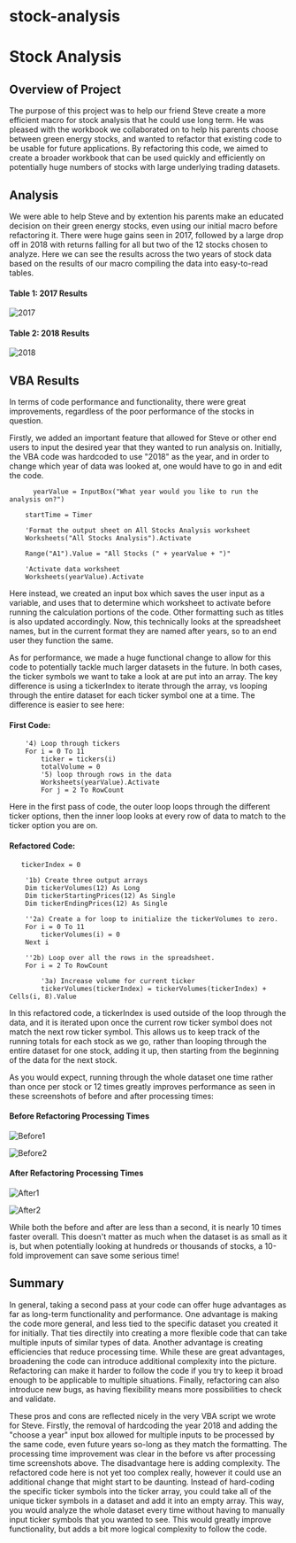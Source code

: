 # stock-analysis

# Stock Analysis


## Overview of Project
  The purpose of this project was to help our friend Steve create a more efficient macro for stock analysis that he could use long term. He was pleased with the workbook we collaborated on to help his parents choose between green energy stocks, and wanted to refactor that existing code to be usable for future applications. By refactoring this code, we aimed to create a broader workbook that can be used quickly and efficiently on potentially huge numbers of stocks with large underlying trading datasets.

## Analysis

  We were able to help Steve and by extention his parents make an educated decision on their green energy stocks, even using our initial macro before refactoring it. There were huge gains seen in 2017, followed by a large drop off in 2018 with returns falling for all but two of the 12 stocks chosen to analyze. Here we can see the results across the two years of stock data based on the results of our macro compiling the data into easy-to-read tables.

#### Table 1: 2017 Results
![2017](Resources/2017_Results.PNG)

#### Table 2: 2018 Results
![2018](Resources/2018_Results.PNG)


## VBA Results
  In terms of code performance and functionality, there were great improvements, regardless of the poor performance of the stocks in question. 
  
  Firstly, we added an important feature that allowed for Steve or other end users to input the desired year that they wanted to run analysis on. Initially, the VBA code was hardcoded to use "2018" as the year, and in order to change which year of data was looked at, one would have to go in and edit the code.

```
      yearValue = InputBox("What year would you like to run the analysis on?")

    startTime = Timer
    
    'Format the output sheet on All Stocks Analysis worksheet
    Worksheets("All Stocks Analysis").Activate
    
    Range("A1").Value = "All Stocks (" + yearValue + ")"
```    
```  
    'Activate data worksheet
    Worksheets(yearValue).Activate
```
    
   
   Here instead, we created an input box which saves the user input as a variable, and uses that to determine which worksheet to activate before running the calculation portions of the code. Other formatting such as titles is also updated accordingly. Now, this technically looks at the spreadsheet names, but in the current format they are named after years, so to an end user they function the same.
   
   As for performance, we made a huge functional change to allow for this code to potentially tackle much larger datasets in the future. In both cases, the ticker symbols we want to take a look at are put into an array. The key difference is using a tickerIndex to iterate through the array, vs looping through the entire dataset for each ticker symbol one at a time.
   The difference is easier to see here:
   
   #### First Code:
```
    '4) Loop through tickers
    For i = 0 To 11
        ticker = tickers(i)
        totalVolume = 0
        '5) loop through rows in the data
        Worksheets(yearValue).Activate
        For j = 2 To RowCount
```
   Here in the first pass of code, the outer loop loops through the different ticker options, then the inner loop looks at every row of data to match to the ticker option you are on.
   
  #### Refactored Code:
```
   tickerIndex = 0

    '1b) Create three output arrays
    Dim tickerVolumes(12) As Long
    Dim tickerStartingPrices(12) As Single
    Dim tickerEndingPrices(12) As Single
    
    ''2a) Create a for loop to initialize the tickerVolumes to zero.
    For i = 0 To 11
        tickerVolumes(i) = 0
    Next i
        
    ''2b) Loop over all the rows in the spreadsheet.
    For i = 2 To RowCount
    
        '3a) Increase volume for current ticker
        tickerVolumes(tickerIndex) = tickerVolumes(tickerIndex) + Cells(i, 8).Value
```

  In this refactored code, a tickerIndex is used outside of the loop through the data, and it is iterated upon once the current row ticker symbol does not match the next row ticker symbol. This allows us to keep track of the running totals for each stock as we go, rather than looping through the entire dataset for one stock, adding it up, then starting from the beginning of the data for the next stock.
    
  As you would expect, running through the whole dataset one time rather than once per stock or 12 times greatly improves performance as seen in these screenshots of before and after processing times:
    
  #### Before Refactoring Processing Times
    
  ![Before1](Resources/VBA_Challenge_2017.PNG)
    
  ![Before2](Resources/VBA_Challenge_2018.PNG)
    
  #### After Refactoring Processing Times
    
  ![After1](Resources/VBA_Challenge_Refactored_2017.PNG)
    
  ![After2](Resources/VBA_Challenge_Refactored_2018.PNG)

While both the before and after are less than a second, it is nearly 10 times faster overall. This doesn't matter as much when the dataset is as small as it is, but when potentially looking at hundreds or thousands of stocks, a 10-fold improvement can save some serious time!

## Summary

In general, taking a second pass at your code can offer huge advantages as far as long-term functionality and performance. One advantage is making the code more general, and less tied to the specific dataset you created it for initially. That ties directily into creating a more flexible code that can take multiple inputs of similar types of data. Another advantage is creating efficiencies that reduce processing time. 
While these are great advantages, broadening the code can introduce additional complexity into the picture. Refactoring can make it harder to follow the code if you try to keep it broad enough to be applicable to multiple situations. Finally, refactoring can also introduce new bugs, as having flexibility means more possibilities to check and validate.

These pros and cons are reflected nicely in the very VBA script we wrote for Steve. Firstly, the removal of hardcoding the year 2018 and adding the "choose a year" input box allowed for multiple inputs to be processed by the same code, even future years so-long as they match the formatting. The processing time improvement was clear in the before vs after processing time screenshots above.
The disadvantage here is adding complexity. The refactored code here is not yet too complex really, however it could use an additional change that might start to be daunting. Instead of hard-coding the specific ticker symbols into the ticker array, you could take all of the unique ticker symbols in a dataset and add it into an empty array. This way, you would analyze the whole dataset every time without having to manually input ticker symbols that you wanted to see. This would greatly improve functionality, but adds a bit more logical complexity to follow the code.
